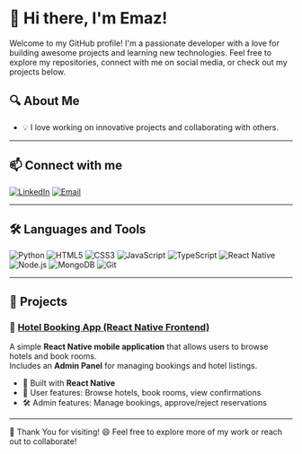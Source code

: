 # 👋 Hi there, I'm Emaz!

Welcome to my GitHub profile! I'm a passionate developer with a love for building awesome projects and learning new technologies. Feel free to explore my repositories, connect with me on social media, or check out my projects below.

## 🔍 About Me

- 💡 I love working on innovative projects and collaborating with others.
---

## 📫 Connect with me

[![LinkedIn](https://img.shields.io/badge/LinkedIn-%230077B5.svg?style=for-the-badge&logo=linkedin&logoColor=white)](https://www.linkedin.com/in/emaz-ahmed)
[![Email](https://img.shields.io/badge/Email-%23D14836.svg?style=for-the-badge&logo=gmail&logoColor=white)](mailto:emazahmedshayafuddinchy@gmail.com)

---

## 🛠️ Languages and Tools

<p align="left">
  <img src="https://img.shields.io/badge/Python-%233776AB.svg?style=for-the-badge&logo=python&logoColor=white" alt="Python" />
  <img src="https://img.shields.io/badge/HTML5-E34F26?style=for-the-badge&logo=html5&logoColor=white" alt="HTML5" />
  <img src="https://img.shields.io/badge/CSS3-%231572B6.svg?style=for-the-badge&logo=css3&logoColor=white" alt="CSS3" />
  <img src="https://img.shields.io/badge/JavaScript-%23F7DF1E.svg?style=for-the-badge&logo=javascript&logoColor=black" alt="JavaScript" />
  <img src="https://img.shields.io/badge/TypeScript-%23007ACC.svg?style=for-the-badge&logo=typescript&logoColor=white" alt="TypeScript" />
  <img src="https://img.shields.io/badge/React%20Native-%2320232a.svg?style=for-the-badge&logo=react&logoColor=%2361DAFB" alt="React Native" />
  <img src="https://img.shields.io/badge/Node.js-339933?style=for-the-badge&logo=nodedotjs&logoColor=white" alt="Node.js" />
  <img src="https://img.shields.io/badge/MongoDB-%2347A248.svg?style=for-the-badge&logo=mongodb&logoColor=white" alt="MongoDB" />
  <img src="https://img.shields.io/badge/Git-%23F05032.svg?style=for-the-badge&logo=git&logoColor=white" alt="Git" />
</p>

---

## 🚀 Projects

### 🏨 [Hotel Booking App (React Native Frontend)](https://github.com/emazahmed/hotel-app.git)
A simple **React Native mobile application** that allows users to browse hotels and book rooms.  
Includes an **Admin Panel** for managing bookings and hotel listings.  
- 📱 Built with **React Native** 
- 👤 User features: Browse hotels, book rooms, view confirmations  
- 🛠️ Admin features: Manage bookings, approve/reject reservations

---

🙏 Thank You for visiting! 😄 Feel free to explore more of my work or reach out to collaborate!
